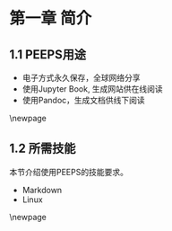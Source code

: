 # **第一章 简介**

## 1.1 PEEPS用途

- 电子方式永久保存，全球网络分享
- 使用Jupyter Book, 生成网站供在线阅读
- 使用Pandoc，生成文档供线下阅读


\newpage

## 1.2 所需技能

本节介绍使用PEEPS的技能要求。

- Markdown
- Linux


\newpage

